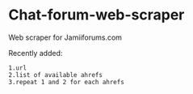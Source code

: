 # Chat-forum-web-scraper
Web scraper for Jamiiforums.com

Recently added:

	1.url
	2.list of available ahrefs
	3.repeat 1 and 2 for each ahrefs
